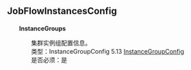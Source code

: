 ## JobFlowInstancesConfig

　　**InstanceGroups**
  
　　　　集群实例组配置信息。<br>
　　　　类型：InstanceGroupConfig 5.13 [InstanceGroupConfig](InstanceGroupConfig.md)<br>
　　　　是否必须：是
